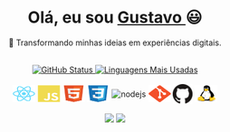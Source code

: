 <!DOCTYPE html>
<html lang="en">
<body>
  <div align="center">
    <h1>Olá, eu sou <a href="https://github.com/FuturisNex/FuturisNex">Gustavo </a>😃️</h1>
        <p>🎨 Transformando minhas ideias em experiências digitais.</p>
    <br>
  </div>
  
  <div align="center">
    <a href="https://github.com/FuturisNex">
      <img height="150em" src="https://github-readme-stats.vercel.app/api?username=FuturisNex&count_private=true&include_all_commits=true&show_icons=true&theme=dracula&hide_border=false&show_owner=true" alt="GitHub Status" />
      <img height="150em" src="https://github-readme-stats.vercel.app/api/top-langs/?username=FuturisNex&theme=dracula&hide_border=false&&layout=compact" alt="Linguagens Mais Usadas" />
    </a>
  </div>
  
<div align="center" valign="top"><br>
  <img align="center" alt="React" height="30" width="40" src="https://raw.githubusercontent.com/devicons/devicon/master/icons/react/react-original.svg">
  <img align="center" alt="Js" height="30" width="40" src="https://raw.githubusercontent.com/devicons/devicon/master/icons/javascript/javascript-plain.svg">
  <img align="center" alt="HTML" height="30" width="40" src="https://raw.githubusercontent.com/devicons/devicon/master/icons/html5/html5-original.svg">
  <img align="center" alt="CSS" height="30" width="40" src="https://raw.githubusercontent.com/devicons/devicon/master/icons/css3/css3-original.svg">
  <img align="center" alt="nodejs" height="30" width="40" src="https://cdn.worldvectorlogo.com/logos/nodejs-icon.svg">
  <img align="center" alt="git" height="30" width="40" src="https://raw.githubusercontent.com/devicons/devicon/master/icons/git/git-original.svg">
  <img align="center" alt="github" height="35" width="35" src="/assets/GitHub.png">
  <img align="center" alt="linux" height="30" width="40" src="https://raw.githubusercontent.com/devicons/devicon/master/icons/linux/linux-original.svg">
</div><br>

<div align="center">
  <a href="https://www.instagram.com/gustavo_bds_/" target="_blank"><img src="https://img.shields.io/badge/-Instagram-%23E4405F?style=for-the-badge&logo=instagram&logoColor=white" target="_blank"></a>
  <a href="https://contacts.google.com/person/c6413634659967067531"><img src="https://img.shields.io/badge/-Gmail-%23333?style=for-the-badge&logo=gmail&logoColor=white" target="_blank"></a>
</div>
</body>
</html>
